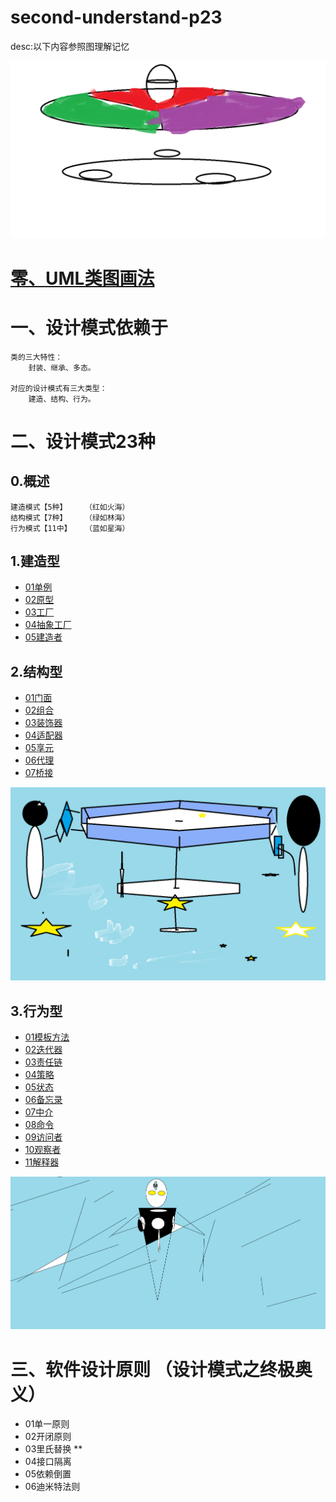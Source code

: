# second-understand-p23

desc:以下内容参照图理解记忆

![](./resources/总决.png)

# [零、UML类图画法](src/com/example/c0classpic/UML.md)

# 一、设计模式依赖于
    类的三大特性：
        封装、继承、多态。

    对应的设计模式有三大类型：
        建造、结构、行为。
# 二、设计模式23种
## 0.概述
    建造模式【5种】    （红如火海）
    结构模式【7种】    （绿如林海）
    行为模式【11中】   （蓝如星海）

## 1.建造型
* [01单例](src/com/example/c01create/p01/Singleton.md)
* [02原型](src/com/example/c01create/p02/prototype.md)
* [03工厂](src/com/example/c01create/p03/factory.md)
* [04抽象工厂](src/com/example/c01create/p04/abstractFactory.md)
* [05建造者](src/com/example/c01create/p05/builder.md)

## 2.结构型
* [01门面](src/com/example/c02structure/p01/%E9%97%A8%E9%9D%A2.md)
* [02组合]()
* [03装饰器](src/com/example/c02structure/p03/%E8%A3%85%E9%A5%B0%E5%99%A8.md)
* [04适配器](src/com/example/c02structure/p04/%E9%80%82%E9%85%8D%E5%99%A8.md)
* [05享元](src/com/example/c02structure/p05/%E4%BA%AB%E5%85%83.md)
* [06代理](src/com/example/c02structure/p06/%E4%BB%A3%E7%90%86.md)
* [07桥接](src/com/example/c02structure/p07/%E6%A1%A5%E6%8E%A5.md)

![](./resources/蓝之多态的行为篇.png)
## 3.行为型
* [01模板方法](src/com/example/c03behavior/p01/%E6%A8%A1%E6%9D%BF.md)
* [02迭代器](src/com/example/c03behavior/p02/%E8%BF%AD%E4%BB%A3%E5%99%A8.md)
* [03责任链](src/com/example/c03behavior/p03/%E8%B4%A3%E4%BB%BB%E9%93%BE.md)
* [04策略](src/com/example/c03behavior/p04/strategy.md)
* [05状态](src/com/example/c03behavior/p05/%E7%8A%B6%E6%80%81.md)
* [06备忘录](src/com/example/c03behavior/p06/memento.md)
* [07中介](src/com/example/c03behavior/P07/%E4%B8%AD%E4%BB%8B)
* [08命令](src/com/example/c03behavior/p08/command.md)
* [09访问者](src/com/example/c03behavior/p09/%E8%AE%BF%E9%97%AE%E8%80%85.md)
* [10观察者](src/com/example/c03behavior/p10/%E8%A7%82%E5%AF%9F%E8%80%85.md)
* [11解释器]()

![](./resources/终道.png)
# 三、软件设计原则 （设计模式之终极奥义）
* 01单一原则
* 02开闭原则
* 03里氏替换 **
* 04接口隔离
* 05依赖倒置
* 06迪米特法则
